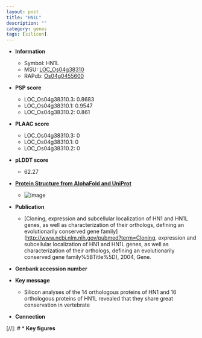 ```yaml
---
layout: post
title: "HN1L"
description: ""
category: genes
tags: [silicon]
---
```


* **Information**  
    + Symbol: HN1L  
    + MSU: [LOC_Os04g38310](http://rice.plantbiology.msu.edu/cgi-bin/ORF_infopage.cgi?orf=LOC_Os04g38310)  
    + RAPdb: [Os04g0455600](http://rapdb.dna.affrc.go.jp/viewer/gbrowse_details/irgsp1?name=Os04g0455600)  

* **PSP score**  
    + LOC_Os04g38310.3: 0.8683 
    + LOC_Os04g38310.1: 0.9547 
    + LOC_Os04g38310.2: 0.861 

* **PLAAC score**  
    + LOC_Os04g38310.3: 0 
    + LOC_Os04g38310.1: 0 
    + LOC_Os04g38310.2: 0 

* **pLDDT score**
    + 62.27

* **[Protein Structure from AlphaFold and UniProt](https://www.uniprot.org/uniprotkb/Q7XRF3/entry#structure)**
    + ![image](https://ricepsp.github.io/images/Q7/AF-Q7XRF3-F1.png)

* **Publication**  
    + [Cloning, expression and subcellular localization of HN1 and HN1L genes, as well as characterization of their orthologs, defining an evolutionarily conserved gene family](http://www.ncbi.nlm.nih.gov/pubmed?term=Cloning, expression and subcellular localization of HN1 and HN1L genes, as well as characterization of their orthologs, defining an evolutionarily conserved gene family%5BTitle%5D), 2004, Gene.

* **Genbank accession number**  

* **Key message**  
    + Silicon analyses of the 14 orthologous proteins of HN1 and 16 orthologous proteins of HN1L revealed that they share great conservation in vertebrate

* **Connection**  

[//]: # * **Key figures**  


